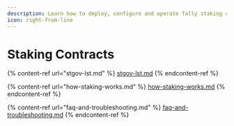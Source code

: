 ```yaml
---
description: Learn how to deploy, configure and operate Tally staking contracts.
icon: right-from-line
---
```


# Staking Contracts

{% content-ref url="stgov-lst.md" %}
[stgov-lst.md](stgov-lst.md)
{% endcontent-ref %}

{% content-ref url="how-staking-works.md" %}
[how-staking-works.md](how-staking-works.md)
{% endcontent-ref %}

{% content-ref url="faq-and-troubleshooting.md" %}
[faq-and-troubleshooting.md](faq-and-troubleshooting.md)
{% endcontent-ref %}
